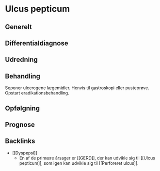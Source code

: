 # Ulcus pepticum
## Generelt


## Differentialdiagnose


## Udredning


## Behandling
Seponer ulcerogene lægemidler. Henvis til gastroskopi eller pusteprøve. Opstart eradikationsbehandling. 

## Opfølgning


## Prognose


## Backlinks
* [[Dyspepsi]]
	* En af de primære årsager er [[GERD]], der kan udvikle sig til [[Ulcus pepticum]], som igen kan udvikle sig til [[Perforeret ulcus]].

<!-- #anki/deck/Medicine #anki/tag/med/Abdominal surgery# #anki/tag/med/GP -->

<!-- {BearID:8D568005-A109-4799-9A68-61E423E65018-3083-0000137B9C2793AF} -->

